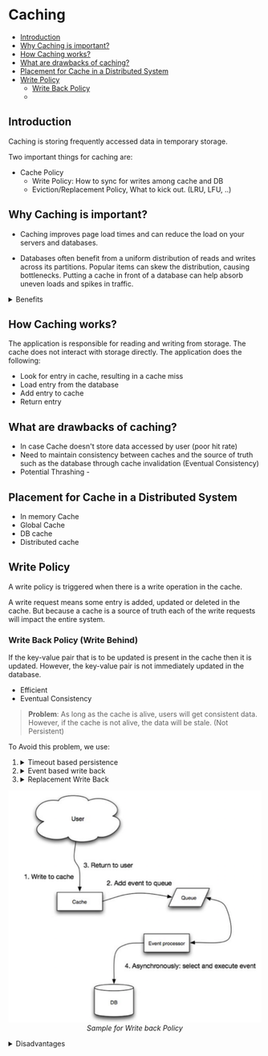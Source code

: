 # Caching

- [Introduction](#introduction)
- [Why Caching is important?](#why-caching-is-important)
- [How Caching works?](#how-caching-works)
- [What are drawbacks of caching?](#what-are-drawbacks-of-caching)
- [Placement for Cache in a Distributed System](#placement-for-cache-in-a-distributed-system)
- [Write Policy](#write-back-policy-write-behind)
  - [Write Back Policy](#write-back-policy)
  - 


## Introduction 

Caching is storing frequently accessed data in temporary storage.

Two important things for caching are:
- Cache Policy 
  - Write Policy:  How to sync for writes among cache and DB
  - Eviction/Replacement Policy, What to kick out. (LRU, LFU, ..)

## Why Caching is important?
- Caching improves page load times and can reduce the load on your servers and databases. 
  
- Databases often benefit from a uniform distribution of reads and writes across its partitions. Popular items can skew the distribution, causing bottlenecks. Putting a cache in front of a database can help absorb uneven loads and spikes in traffic.

<details>
    <summary>Benefits</summary>

  - Reduce network calls
  - Avoid repeated communication
  - Reduce DB load
</details>

  

## How Caching works?
The application is responsible for reading and writing from storage. The cache does not interact with storage directly. The application does the following:

  - Look for entry in cache, resulting in a cache miss
  - Load entry from the database
  - Add entry to cache
  - Return entry

## What are drawbacks of caching?

- In case Cache doesn't store data accessed by user (poor hit rate)
- Need to maintain consistency between caches and the source of truth such as the database through cache invalidation (Eventual Consistency)
- Potential Thrashing - 

## Placement for Cache in a Distributed System

- In memory Cache
- Global Cache
- DB cache
- Distributed cache 


## Write Policy

A write policy is triggered when there is a write operation in the cache. 

A write request means some entry is added, updated or deleted in the cache. But because a cache is a source of truth each of the write requests will impact the entire system.


### Write Back Policy (Write Behind)

If the key-value pair that is to be updated is present in the cache then it is updated. However, the key-value pair is not immediately updated in the database. 

- Efficient
- Eventual Consistency

> **Problem**: As long as the cache is alive, users will get consistent data. However, if the cache is not alive, the data will be stale. (Not Persistent)

To Avoid this problem, we use:

1.  <details>
    <summary>Timeout based persistence</summary>
    
    ## Description
    Cached data is written back to the main memory or database after a specific time interval (like TTL), regardless of whether the data was modified during that period.

    ## Usage
    - Useful in systems where data freshness is important but write operations can be delayed.
    - Reduces write operations by batching them at regular intervals.
    - Common in scenarios like session storage or analytics data caching where exact real-time sync is not critical.
    </details>

2. <details>
    <summary>Event based write back</summary>

    ## Description
    Data is written back to the main memory/database when a specific event occurs, such as application shutdown, user logout, or cache size threshold being reached.


    ## Usage
    - Efficient for use-cases like temporary caching during user sessions, where persistence is needed only after a session ends.
    - Reduces unnecessary writes during active use.

    </details>

    
3. <details>
    <summary>Replacement Write Back</summary>
    
    ## Description
    Cached data is written back to main memory only when the cache block is evicted/replaced, and only if it has been modified (marked dirty)


    ## Usage
    - Most commonly used in hardware-level CPU caches.
    - Reduces write traffic to memory, as only evicted and modified blocks are written back.
    - Efficient in systems with limited bandwidth or high memory write latency.
    </details>



<p align="center">
    <img src="../diagrams/write-back-policy.png" alt="write-back-policy">
    <br/>
    <i>Sample for Write back Policy</i>
</p>

<details>
<summary>Disadvantages</summary>
  
### Data Loss on Cache Failure

Since modified data is not immediately written to main memory, a cache crash or power failure can result in loss of unsaved changes.

### Complexity in Data Coherency
Maintaining consistency between the cache and main memory becomes more complex, especially in multi-core or distributed systems where multiple caches might hold different versions of the same data.

Look for other policies (Write-aside/ write-through)

### Increased Latency on Eviction
When a dirty block is evicted, the system must write it back to main memory, potentially delaying the fetch of new data.

</details>